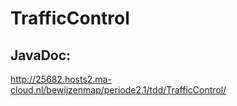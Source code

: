 # TrafficControl

## JavaDoc:
http://25682.hosts2.ma-cloud.nl/bewijzenmap/periode2.1/tdd/TrafficControl/
